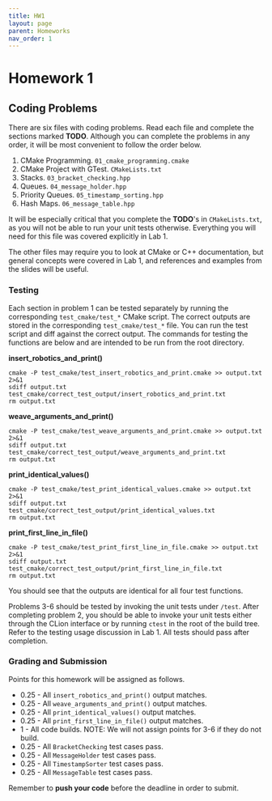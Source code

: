 ```yaml
---
title: HW1
layout: page
parent: Homeworks
nav_order: 1
---
```


# Homework 1

## Coding Problems
There are six files with coding problems. Read each file and complete the sections marked **TODO**.
Although you can complete the problems in any order, it will be most convenient to follow the order
below. 

1. CMake Programming. ```01_cmake_programming.cmake```
2. CMake Project with GTest. ```CMakeLists.txt```
3. Stacks. ```03_bracket_checking.hpp```
4. Queues. ```04_message_holder.hpp```
5. Priority Queues. ```05_timestamp_sorting.hpp```
6. Hash Maps. ```06_message_table.hpp```

It will be especially critical that you complete the **TODO**'s in ```CMakeLists.txt```, as you will not be
able to run your unit tests otherwise. Everything you will need for this file was covered explicitly in 
Lab 1.

The other files may require you to look at CMake or C++ documentation, but general concepts were 
covered in Lab 1, and references and examples from the slides will be useful.

### Testing
Each section in problem 1 can be tested separately by running the corresponding ```test_cmake/test_*``` 
CMake script. The correct outputs are stored in the corresponding ```test_cmake/test_*``` file. You can 
run the test script and diff against the correct output. The commands for testing the functions are 
below and are intended to be run from the root directory.

**insert_robotics_and_print()**
```
cmake -P test_cmake/test_insert_robotics_and_print.cmake >> output.txt 2>&1
sdiff output.txt test_cmake/correct_test_output/insert_robotics_and_print.txt
rm output.txt
```

**weave_arguments_and_print()**
```
cmake -P test_cmake/test_weave_arguments_and_print.cmake >> output.txt 2>&1
sdiff output.txt test_cmake/correct_test_output/weave_arguments_and_print.txt
rm output.txt
```

**print_identical_values()**
```
cmake -P test_cmake/test_print_identical_values.cmake >> output.txt 2>&1
sdiff output.txt test_cmake/correct_test_output/print_identical_values.txt
rm output.txt
```

**print_first_line_in_file()**
```
cmake -P test_cmake/test_print_first_line_in_file.cmake >> output.txt 2>&1
sdiff output.txt test_cmake/correct_test_output/print_first_line_in_file.txt
rm output.txt
```

You should see that the outputs are identical for all four test functions.

Problems 3-6 should be tested by invoking the unit tests under ```/test```. After completing problem 2, 
you should be able to invoke your unit tests either through the CLion interface or by running ```ctest``` 
in the root of the build tree. Refer to the testing usage discussion in Lab 1. All tests should pass after 
completion.

### Grading and Submission

Points for this homework will be assigned as follows.

- 0.25 - All ```insert_robotics_and_print()``` output matches. 
- 0.25 - All ```weave_arguments_and_print()``` output matches.
- 0.25 - All ```print_identical_values()``` output matches.
- 0.25 - All ```print_first_line_in_file()``` output matches.
- 1 - All code builds. NOTE: We will not assign points for 3-6 if they do not build.
- 0.25 - All ```BracketChecking``` test cases pass.
- 0.25 - All ```MessageHolder``` test cases pass.
- 0.25 - All ```TimestampSorter``` test cases pass.
- 0.25 - All ```MessageTable``` test cases pass.

Remember to **push your code** before the deadline in order to submit.
